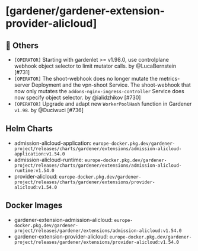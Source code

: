 # [gardener/gardener-extension-provider-alicloud]

## 🏃 Others

- `[OPERATOR]` Starting with gardenlet >= v1.98.0, use controlplane webhook object selector to limit mutator calls. by @LucaBernstein [#731]
- `[OPERATOR]` The shoot-webhook does no longer mutate the metrics-server Deployment and the vpn-shoot Service. The shoot-webhook that now only mutates the `addons-nginx-ingress-controller` Service does now specify object selector. by @ialidzhikov [#730]
- `[OPERATOR]` Upgrade and adapt new `WorkerPoolHash` function in Gardener `v1.98`. by @Duciwuci [#736]

## Helm Charts
- admission-alicloud-application: `europe-docker.pkg.dev/gardener-project/releases/charts/gardener/extensions/admission-alicloud-application:v1.54.0`
- admission-alicloud-runtime: `europe-docker.pkg.dev/gardener-project/releases/charts/gardener/extensions/admission-alicloud-runtime:v1.54.0`
- provider-alicloud: `europe-docker.pkg.dev/gardener-project/releases/charts/gardener/extensions/provider-alicloud:v1.54.0`
## Docker Images
- gardener-extension-admission-alicloud: `europe-docker.pkg.dev/gardener-project/releases/gardener/extensions/admission-alicloud:v1.54.0`
- gardener-extension-provider-alicloud: `europe-docker.pkg.dev/gardener-project/releases/gardener/extensions/provider-alicloud:v1.54.0`
